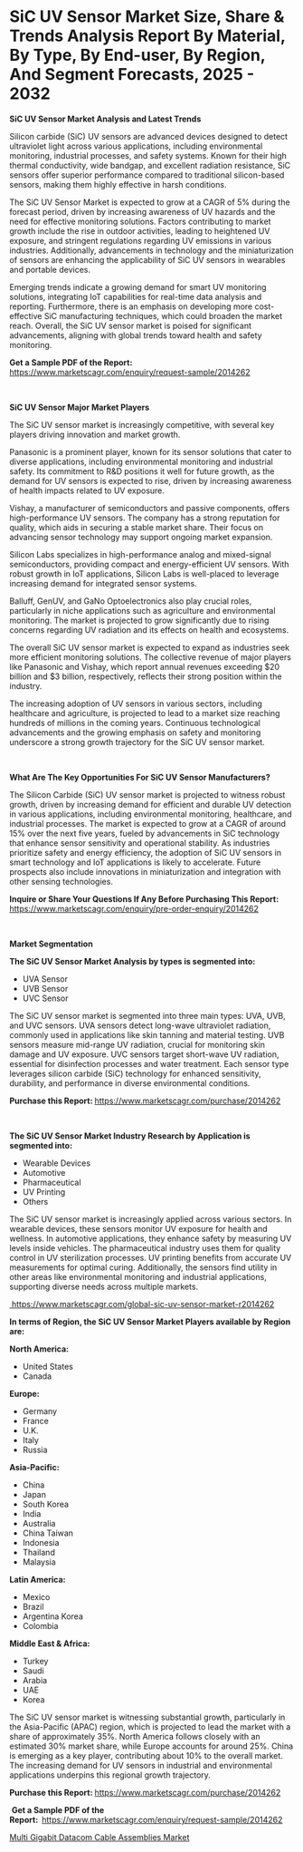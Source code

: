 <p><h1>SiC UV Sensor Market Size, Share & Trends Analysis Report By Material, By Type, By End-user, By Region, And Segment Forecasts, 2025 - 2032</h1></p><p><strong>SiC UV Sensor Market Analysis and Latest Trends</strong></p>
<p><p>Silicon carbide (SiC) UV sensors are advanced devices designed to detect ultraviolet light across various applications, including environmental monitoring, industrial processes, and safety systems. Known for their high thermal conductivity, wide bandgap, and excellent radiation resistance, SiC sensors offer superior performance compared to traditional silicon-based sensors, making them highly effective in harsh conditions.</p><p>The SiC UV Sensor Market is expected to grow at a CAGR of 5% during the forecast period, driven by increasing awareness of UV hazards and the need for effective monitoring solutions. Factors contributing to market growth include the rise in outdoor activities, leading to heightened UV exposure, and stringent regulations regarding UV emissions in various industries. Additionally, advancements in technology and the miniaturization of sensors are enhancing the applicability of SiC UV sensors in wearables and portable devices.</p><p>Emerging trends indicate a growing demand for smart UV monitoring solutions, integrating IoT capabilities for real-time data analysis and reporting. Furthermore, there is an emphasis on developing more cost-effective SiC manufacturing techniques, which could broaden the market reach. Overall, the SiC UV sensor market is poised for significant advancements, aligning with global trends toward health and safety monitoring.</p></p>
<p><strong>Get a Sample PDF of the Report:&nbsp;</strong> <a href="https://www.marketscagr.com/enquiry/request-sample/2014262?utm_campaign=3367&utm_medium=2&utm_source=Github&utm_content=ia&utm_term=29032025&utm_id=sic-uv-sensor">https://www.marketscagr.com/enquiry/request-sample/2014262</a></p>
<p>&nbsp;</p>
<p><strong>SiC UV Sensor Major Market Players</strong></p>
<p><p>The SiC UV sensor market is increasingly competitive, with several key players driving innovation and market growth. </p><p>Panasonic is a prominent player, known for its sensor solutions that cater to diverse applications, including environmental monitoring and industrial safety. Its commitment to R&D positions it well for future growth, as the demand for UV sensors is expected to rise, driven by increasing awareness of health impacts related to UV exposure.</p><p>Vishay, a manufacturer of semiconductors and passive components, offers high-performance UV sensors. The company has a strong reputation for quality, which aids in securing a stable market share. Their focus on advancing sensor technology may support ongoing market expansion.</p><p>Silicon Labs specializes in high-performance analog and mixed-signal semiconductors, providing compact and energy-efficient UV sensors. With robust growth in IoT applications, Silicon Labs is well-placed to leverage increasing demand for integrated sensor systems.</p><p>Balluff, GenUV, and GaNo Optoelectronics also play crucial roles, particularly in niche applications such as agriculture and environmental monitoring. The market is projected to grow significantly due to rising concerns regarding UV radiation and its effects on health and ecosystems.</p><p>The overall SiC UV sensor market is expected to expand as industries seek more efficient monitoring solutions. The collective revenue of major players like Panasonic and Vishay, which report annual revenues exceeding $20 billion and $3 billion, respectively, reflects their strong position within the industry.</p><p>The increasing adoption of UV sensors in various sectors, including healthcare and agriculture, is projected to lead to a market size reaching hundreds of millions in the coming years. Continuous technological advancements and the growing emphasis on safety and monitoring underscore a strong growth trajectory for the SiC UV sensor market.</p></p>
<p>&nbsp;</p>
<p><strong>What Are The Key Opportunities For SiC UV Sensor Manufacturers?</strong></p>
<p><p>The Silicon Carbide (SiC) UV sensor market is projected to witness robust growth, driven by increasing demand for efficient and durable UV detection in various applications, including environmental monitoring, healthcare, and industrial processes. The market is expected to grow at a CAGR of around 15% over the next five years, fueled by advancements in SiC technology that enhance sensor sensitivity and operational stability. As industries prioritize safety and energy efficiency, the adoption of SiC UV sensors in smart technology and IoT applications is likely to accelerate. Future prospects also include innovations in miniaturization and integration with other sensing technologies.</p></p>
<p><strong>Inquire or Share Your Questions If Any Before Purchasing This Report:</strong> <a href="https://www.marketscagr.com/enquiry/pre-order-enquiry/2014262?utm_campaign=3367&utm_medium=2&utm_source=Github&utm_content=ia&utm_term=29032025&utm_id=sic-uv-sensor">https://www.marketscagr.com/enquiry/pre-order-enquiry/2014262</a></p>
<p>&nbsp;</p>
<p><strong>Market Segmentation</strong></p>
<p><strong>The SiC UV Sensor Market Analysis by types is segmented into:</strong></p>
<p><ul><li>UVA Sensor</li><li>UVB Sensor</li><li>UVC Sensor</li></ul></p>
<p><p>The SiC UV sensor market is segmented into three main types: UVA, UVB, and UVC sensors. UVA sensors detect long-wave ultraviolet radiation, commonly used in applications like skin tanning and material testing. UVB sensors measure mid-range UV radiation, crucial for monitoring skin damage and UV exposure. UVC sensors target short-wave UV radiation, essential for disinfection processes and water treatment. Each sensor type leverages silicon carbide (SiC) technology for enhanced sensitivity, durability, and performance in diverse environmental conditions.</p></p>
<p><strong>Purchase this Report:&nbsp;</strong><a href="https://www.marketscagr.com/purchase/2014262?utm_campaign=3367&utm_medium=2&utm_source=Github&utm_content=ia&utm_term=29032025&utm_id=sic-uv-sensor">https://www.marketscagr.com/purchase/2014262</a></p>
<p>&nbsp;</p>
<p><strong>The SiC UV Sensor Market Industry Research by Application is segmented into:</strong></p>
<p><ul><li>Wearable Devices</li><li>Automotive</li><li>Pharmaceutical</li><li>UV Printing</li><li>Others</li></ul></p>
<p><p>The SiC UV sensor market is increasingly applied across various sectors. In wearable devices, these sensors monitor UV exposure for health and wellness. In automotive applications, they enhance safety by measuring UV levels inside vehicles. The pharmaceutical industry uses them for quality control in UV sterilization processes. UV printing benefits from accurate UV measurements for optimal curing. Additionally, the sensors find utility in other areas like environmental monitoring and industrial applications, supporting diverse needs across multiple markets.</p></p>
<p><a href="https://www.marketscagr.com/global-sic-uv-sensor-market-r2014262?utm_campaign=3367&utm_medium=2&utm_source=Github&utm_content=ia&utm_term=29032025&utm_id=sic-uv-sensor">&nbsp;https://www.marketscagr.com/global-sic-uv-sensor-market-r2014262</a></p>
<p><strong>In terms of Region, the SiC UV Sensor Market Players available by Region are:</strong></p>
<p>
    <p> <strong> North America: </strong>
        <ul>
            <li>United States</li>
            <li>Canada</li>
        </ul>
        </p> 
    <p> <strong> Europe: </strong>
        <ul>
            <li>Germany</li>
            <li>France</li>
            <li>U.K.</li>
            <li>Italy</li>
            <li>Russia</li>
        </ul>
        </p> 
    <p> <strong> Asia-Pacific: </strong>
        <ul>
            <li>China</li>
            <li>Japan</li>
            <li>South Korea</li>
            <li>India</li>
            <li>Australia</li>
            <li>China Taiwan</li>
            <li>Indonesia</li>
            <li>Thailand</li>
            <li>Malaysia</li>
        </ul>
        </p> 
    <p> <strong> Latin America: </strong>
        <ul>
            <li>Mexico</li>
            <li>Brazil</li>
            <li>Argentina Korea</li>
            <li>Colombia</li>
        </ul>
        </p> 
    <p> <strong> Middle East & Africa: </strong>
        <ul>
            <li>Turkey</li>
            <li>Saudi</li>
            <li>Arabia</li>
            <li>UAE</li>
            <li>Korea</li>
        </ul>
    </p>
    </p>
<p><p>The SiC UV sensor market is witnessing substantial growth, particularly in the Asia-Pacific (APAC) region, which is projected to lead the market with a share of approximately 35%. North America follows closely with an estimated 30% market share, while Europe accounts for around 25%. China is emerging as a key player, contributing about 10% to the overall market. The increasing demand for UV sensors in industrial and environmental applications underpins this regional growth trajectory.</p></p>
<p><strong>Purchase this Report: </strong><a href="https://www.marketscagr.com/purchase/2014262?utm_campaign=3367&utm_medium=2&utm_source=Github&utm_content=ia&utm_term=29032025&utm_id=sic-uv-sensor">https://www.marketscagr.com/purchase/2014262</a></p>
<p>&nbsp;<strong>Get a Sample PDF of the Report:&nbsp;&nbsp;</strong><a href="https://www.marketscagr.com/enquiry/request-sample/2014262?utm_campaign=3367&utm_medium=2&utm_source=Github&utm_content=ia&utm_term=29032025&utm_id=sic-uv-sensor">https://www.marketscagr.com/enquiry/request-sample/2014262</a></p>
<p><strong></strong></p>
<p><p><a href="https://github.com/forgazerbyjt/Market-Research-Report-List-1/blob/main/multi-gigabit-datacom-cable-assemblies-market.md?utm_campaign=3367&utm_medium=2&utm_source=Github&utm_content=ia&utm_term=29032025&utm_id=sic-uv-sensor">Multi Gigabit Datacom Cable Assemblies Market</a></p></p>